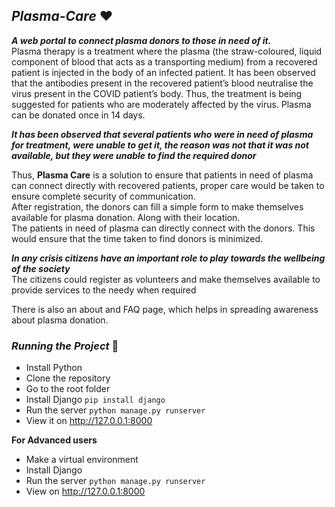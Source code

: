 ## *__Plasma-Care__* :heart:
*__A web portal to connect plasma donors to those in need of it.__* <br>
Plasma therapy is a treatment where the plasma (the straw-coloured, liquid component of blood that acts as a transporting medium) 
from a recovered patient is injected in the body of an infected patient. It has been observed that the antibodies
present in the recovered patient’s blood neutralise the virus present in the COVID patient’s body.
Thus, the treatment is being suggested for patients who are moderately affected by the virus. Plasma can be donated once in 14 days. <br>

*__It has been observed that several patients who were in need of plasma for treatment, were unable to get it, the reason was not that it was not available, but they were unable to find the required donor__* <br>

Thus, <strong>Plasma Care</strong> is a solution to ensure that patients in need of plasma can connect directly with recovered patients, proper care would be taken to ensure complete security of communication. <br>
After registration, the donors can fill a simple form to make themselves available for plasma donation. Along with their location. <br>
The patients in need of plasma can directly connect with the donors. This would ensure that the time taken to find donors is minimized. <br>

*__In any crisis citizens have an important role to play towards the wellbeing of the society__* <br>
The citizens could register as volunteers and make themselves available to provide services to the needy when required <br>

There is also an about and FAQ page, which helps in spreading awareness about plasma donation.

### *__Running the Project__* :running:

* Install Python
* Clone the repository
* Go to the root folder
* Install Django `pip install django`
* Run the server `python manage.py runserver`
* View it on http://127.0.0.1:8000 <br>

<strong>For Advanced users</strong>
* Make a virtual environment
* Install Django
* Run the server `python manage.py runserver`
* View on http://127.0.0.1:8000



